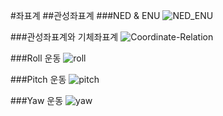 #좌표계
##관성좌표계
###NED & ENU
![NED_ENU](https://www.dropbox.com/s/v6arzaa17dt59tg/NED_ENU_Global_coord.png?dl=1)

###관성좌표계와 기체좌표계
![Coordinate-Relation](https://www.dropbox.com/s/khoxixh8rh96b5h/coordinate1.png?dl=1)

###Roll 운동
![roll](https://www.dropbox.com/s/a8rzi7yc4d9l38g/roll.gif?dl=1)

###Pitch 운동
![pitch](https://www.dropbox.com/s/jdoqrjk41inbc6r/pitch.gif?dl=1)

###Yaw 운동
![yaw](https://www.dropbox.com/s/bhl96jgm993nioq/yaw.gif?dl=1)

